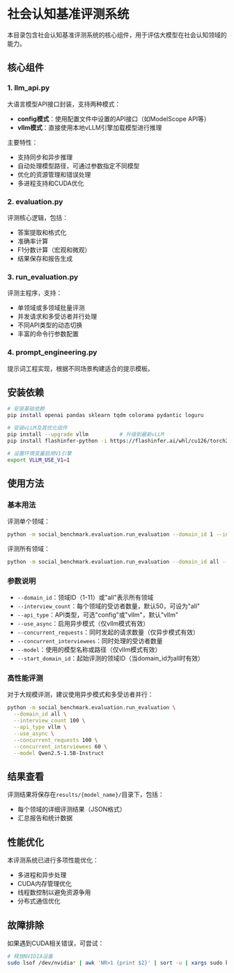 # 社会认知基准评测系统

本目录包含社会认知基准评测系统的核心组件，用于评估大模型在社会认知领域的能力。

## 核心组件

### 1. llm_api.py

大语言模型API接口封装，支持两种模式：

- **config模式**：使用配置文件中设置的API接口（如ModelScope API等）
- **vllm模式**：直接使用本地vLLM引擎加载模型进行推理

主要特性：
- 支持同步和异步推理
- 自动处理模型路径，可通过参数指定不同模型
- 优化的资源管理和错误处理
- 多进程支持和CUDA优化

### 2. evaluation.py

评测核心逻辑，包括：
- 答案提取和格式化
- 准确率计算
- F1分数计算（宏观和微观）
- 结果保存和报告生成

### 3. run_evaluation.py

评测主程序，支持：
- 单领域或多领域批量评测
- 并发请求和多受访者并行处理
- 不同API类型的动态切换
- 丰富的命令行参数配置

### 4. prompt_engineering.py

提示词工程实现，根据不同场景构建适合的提示模板。

## 安装依赖

```bash
# 安装基础依赖
pip install openai pandas sklearn tqdm colorama pydantic loguru

# 安装vLLM及其优化组件
pip install --upgrade vllm          # 升级到最新vLLM
pip install flashinfer-python -i https://flashinfer.ai/whl/cu126/torch2.6

# 设置环境变量启用V1引擎
export VLLM_USE_V1=1
```

## 使用方法

### 基本用法

评测单个领域：

```bash
python -m social_benchmark.evaluation.run_evaluation --domain_id 1 --interview_count 50 --api_type vllm --model Qwen2.5-1.5B-Instruct
```

评测所有领域：

```bash
python -m social_benchmark.evaluation.run_evaluation --domain_id all --interview_count 50 --api_type vllm --model Qwen2.5-1.5B-Instruct
```

### 参数说明

- `--domain_id`：领域ID（1-11）或"all"表示所有领域
- `--interview_count`：每个领域的受访者数量，默认50，可设为"all"
- `--api_type`：API类型，可选"config"或"vllm"，默认"vllm"
- `--use_async`：启用异步模式（仅vllm模式有效）
- `--concurrent_requests`：同时发起的请求数量（仅异步模式有效）
- `--concurrent_interviewees`：同时处理的受访者数量
- `--model`：使用的模型名称或路径（仅vllm模式有效）
- `--start_domain_id`：起始评测的领域ID（当domain_id为all时有效）

### 高性能评测

对于大规模评测，建议使用异步模式和多受访者并行：

```bash
python -m social_benchmark.evaluation.run_evaluation \
  --domain_id all \
  --interview_count 100 \
  --api_type vllm \
  --use_async \
  --concurrent_requests 100 \
  --concurrent_interviewees 60 \
  --model Qwen2.5-1.5B-Instruct
```

## 结果查看

评测结果将保存在`results/{model_name}/`目录下，包括：
- 每个领域的详细评测结果（JSON格式）
- 汇总报告和统计数据

## 性能优化

本评测系统已进行多项性能优化：
- 多进程和异步处理
- CUDA内存管理优化
- 线程数控制以避免资源争用
- 分布式通信优化

## 故障排除

如果遇到CUDA相关错误，可尝试：

```bash
# 释放NVIDIA设备
sudo lsof /dev/nvidia* | awk 'NR>1 {print $2}' | sort -u | xargs sudo kill -9
``` 